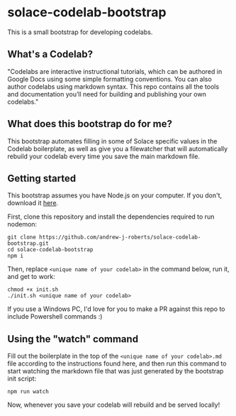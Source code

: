 # solace-codelab-bootstrap

This is a small bootstrap for developing codelabs.

## What's a Codelab?

"Codelabs are interactive instructional tutorials, which can be authored in Google Docs using some simple formatting conventions. You can also author codelabs using markdown syntax. This repo contains all the tools and documentation you’ll need for building and publishing your own codelabs."

## What does this bootstrap do for me?

This bootstrap automates filling in some of Solace specific values in the Codelab boilerplate, as well as give you a filewatcher that will automatically rebuild your codelab every time you save the main markdown file.

## Getting started

This bootstrap assumes you have Node.js on your computer. If you don't, download it [here](https://nodejs.org/en/).

First, clone this repository and install the dependencies required to run nodemon:

```
git clone https://github.com/andrew-j-roberts/solace-codelab-bootstrap.git
cd solace-codelab-bootstrap
npm i
```

Then, replace `<unique name of your codelab>` in the command below, run it, and get to work:

```
chmod +x init.sh
./init.sh <unique name of your codelab>
```

If you use a Windows PC, I'd love for you to make a PR against this repo to include Powershell commands :)

## Using the "watch" command

Fill out the boilerplate in the top of the `<unique name of your codelab>.md` file according to the instructions found here, and then run this command to start watching the markdown file that was just generated by the bootstrap init script:

```
npm run watch
```

Now, whenever you save your codelab will rebuild and be served locally!
